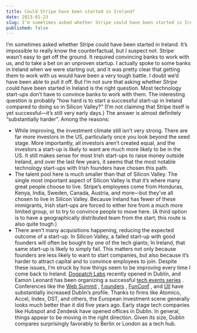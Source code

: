 ```yaml
---
title: Could Stripe have been started in Ireland?
date: 2023-01-23
slug: I’m sometimes asked whether Stripe could have been started in Ireland. It’s impossible to really know the counterfactual, but I suspect not.
published: false
---
```


I’m sometimes asked whether Stripe could have been started in Ireland. It’s impossible to really know the counterfactual, but I suspect not.
Stripe wasn’t easy to get off the ground. It required convincing banks to work with us, and to take a bet on an unproven startup. I actually spoke to some banks in Ireland when we were starting out, and it was pretty clear that getting them to work with us would have been a very tough battle. I doubt we’d have been able to pull it off.
But I’m not sure that asking whether *Stripe* could have been started in Ireland is the right question. Most technology start-ups don’t have to convince banks to work with them. The interesting question is probably “how hard is to start a successful start-up in Ireland compared to doing so in Silicon Valley?” (I’m not claiming that Stripe itself is yet successful—it’s still very early days.)
The answer is almost definitely “substantially harder”. Among the reasons:
* While improving, the investment climate still isn’t very strong. There are far more investors in the US, particularly once you look beyond the seed stage. More importantly, all investors aren’t created equal, and the investors a start-up is likely to want are much more likely to be in the US. It still makes sense for most Irish start-ups to raise money outside Ireland, and over the last few years, it seems that the most notable technology start-ups with Irish founders have chosen this path.
* The talent pool here is much smaller than that of Silicon Valley. The single most important aspect of Silicon Valley is that it’s where many great people choose to live. Stripe’s employees come from Honduras, Kenya, India, Sweden, Canada, Austria, and more—but they’ve all chosen to live in Silicon Valley. Because Ireland has fewer of these immigrants, Irish start-ups are forced to either hire from a much more limited group, or to try to convince people to move here. (A third option is to have a geographically distributed team from the start; this route is also quite tough.)
* There aren’t many acquisitions happening, reducing the expected outcome of a start-up. In Silicon Valley, a failed start-up with good founders will often be bought by one of the tech giants; In Ireland, that same start-up is likely to simply fail. This matters not only because founders are less likely to want to start companies, but also because it’s harder to attract capital and to convince employees to join.
Despite these issues, I’m struck by how things seem to be improving every time I come back to Ireland.  [Dogpatch Labs](http://dogpatchlabs.com/category/dpl-dublin/)  recently opened in Dublin, and Eamon Leonard has been organizing a successful  [tech events series](http://pubstandards.ie/) . Conferences like the  [Web Summit](http://www.websummit.net/) ,  [f.ounders](http://f.ounders.com/) ,  [FunConf](http://2012.funconf.com/) , and  [Úll](http://2012.ull.ie/)  have substantially increased Dublin’s profile. Thanks to firms like Atomico, Accel, Index, DST, and others, the European investment scene generally looks much better than it did five years ago. Early stage tech companies like Hubspot and Zendesk have opened offices in Dublin. In general, things appear to be moving in the right direction. Given its size, Dublin compares surprisingly favorably to Berlin or London as a tech hub.
